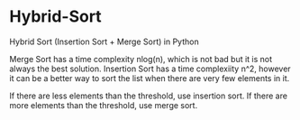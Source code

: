 # Hybrid-Sort
Hybrid Sort (Insertion Sort + Merge Sort) in Python

Merge Sort has a time complexity nlog(n), which is not bad but it is not always the best solution.
Insertion Sort has a time complexiity n^2, however it can be a better way to sort the list when there are very few elements in it.

If there are less elements than the threshold, use insertion sort.
If there are more elements than the threshold, use merge sort.

